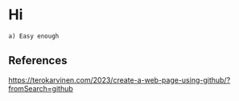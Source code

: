 
# Hi
    a) Easy enough
## References

https://terokarvinen.com/2023/create-a-web-page-using-github/?fromSearch=github

